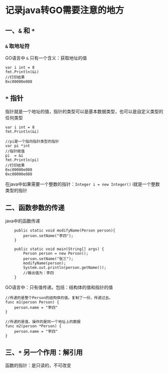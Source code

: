 # 记录java转GO需要注意的地方

## 一、`&` 和 `*`

### `&` 取地址符

GO语言中 `&` 只有一个含义：获取地址的值

```text
var i int = 8
fmt.Println(&i)
//打印结果
0xc00000e088
```

## `*` 指针

指针就是一个地址的值，指针的类型可以是基本数据类型，也可以是自定义类型的任何类型

```text
var i int = 8
fmt.Println(&i)

//pi是一个指向指针类型的指针
var pi *int 
//指针赋值
pi  = &i
fmt.Println(pi)
//打印结果
0xc00000e088
0xc00000e088
```

在java中如果需要一个整数的指针：`Integer i = new Integer()` i就是一个整数类型的指针

## 二、函数参数的传递

java中的函数传递

```text
    public static void modifyName(Person person){
        person.setName("李四");
    }

    public static void main(String[] args) {
        Person person = new Person();
        person.setName("张三");
        modifyName(person);
        System.out.println(person.getName());
        //输出值为：李四
    }
```

GO语言中：只有值传递。包括：结构体的值和指针的值

```text
//传递的是整个Person的结构体的值。复制了一份，传递过去。
func m1(person Person) {
    person.name = "李四"
}

//传递的是值，操作的是同一个地址上的数据
func m2(person *Person) {
    person.name = "李四"
}
```

## 三、`*` 另一个作用：解引用


函数的指针：是只读的，不可改变
